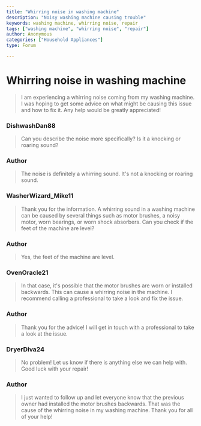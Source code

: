 ```yaml
---
title: "Whirring noise in washing machine"
description: "Noisy washing machine causing trouble"
keywords: washing machine, whirring noise, repair
tags: ["washing machine", "whirring noise", "repair"]
author: Anonymous
categories: ["Household Appliances"]
type: Forum

---
```


<div class=<div class="initial-post">

# Whirring noise in washing machine

> I am experiencing a whirring noise coming from my washing machine. I was hoping to get some advice on what might be causing this issue and how to fix it. Any help would be greatly appreciated!

</div>

<div class="reply technician">

### DishwashDan88
> Can you describe the noise more specifically? Is it a knocking or roaring sound?
</div>

<div class="reply author">

### Author
> The noise is definitely a whirring sound. It's not a knocking or roaring sound. 
</div>

<div class="reply technician">

### WasherWizard_Mike11
> Thank you for the information. A whirring sound in a washing machine can be caused by several things such as motor brushes, a noisy motor, worn bearings, or worn shock absorbers. Can you check if the feet of the machine are level?
</div>

<div class="reply author">

### Author
> Yes, the feet of the machine are level.
</div>

<div class="reply technician">

### OvenOracle21
> In that case, it's possible that the motor brushes are worn or installed backwards. This can cause a whirring noise in the machine. I recommend calling a professional to take a look and fix the issue.
</div>

<div class="reply author">

### Author
> Thank you for the advice! I will get in touch with a professional to take a look at the issue.
</div>

<div class="reply technician">

### DryerDiva24
> No problem! Let us know if there is anything else we can help with. Good luck with your repair!
</div>

<div class="reply author">

### Author
> I just wanted to follow up and let everyone know that the previous owner had installed the motor brushes backwards. That was the cause of the whirring noise in my washing machine. Thank you for all of your help!
</div>
